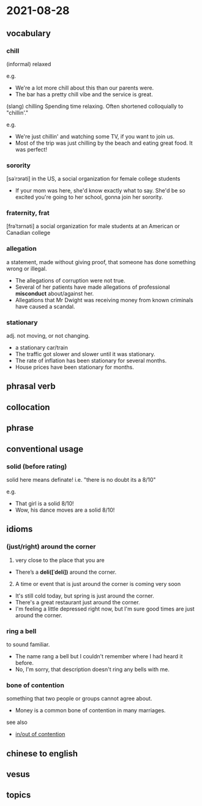 # 2021-08-28
## vocabulary
### chill
(informal) relaxed

e.g.
- We're a lot more chill about this than our parents were.
- The bar has a pretty chill vibe and the service is great.

(slang) chilling
Spending time relaxing. Often shortened colloquially to "chillin'."

e.g.
- We're just chillin' and watching some TV, if you want to join us.
- Most of the trip was just chilling by the beach and eating great food. It was perfect!

### sorority
[səˈrɔrəti]
in the US, a social organization for female college students

- If your mom was here, she'd know exactly what to say. She'd be so excited you're going to her school, gonna join her sorority.

### fraternity, frat
[frəˈtɜrnəti]
a social organization for male students at an American or Canadian college

### allegation
a statement, made without giving proof, that someone has done something wrong or illegal.

- The allegations of corruption were not true.
- Several of her patients have made allegations of professional **misconduct** about/against her.
- Allegations that Mr Dwight was receiving money from known criminals have caused a scandal.

### stationary
adj.
not moving, or not changing.

- a stationary car/train
- The traffic got slower and slower until it was stationary.
- The rate of inflation has been stationary for several months.
- House prices have been stationary for months.

## phrasal verb

## collocation

## phrase

## conventional usage
### solid (before rating)
solid here means definate! i.e. "there is no doubt its a 8/10"

e.g.
- That girl is a solid 8/10!
- Wow, his dance moves are a solid 8/10!

## idioms
### (just/right) around the corner
1. very close to the place that you are
- There’s a **deli([ˈdeli])** around the corner.

2. A time or event that is just around the corner is coming very soon
- It's still cold today, but spring is just around the corner.
- There's a great restaurant just around the corner.
- I'm feeling a little depressed right now, but I'm sure good times are just around the corner.

### ring a bell
to sound familiar.

- The name rang a bell but I couldn't remember where I had heard it before.
- No, I'm sorry, that description doesn't ring any bells with me.

### bone of contention
something that two people or groups cannot agree about.

- Money is a common bone of contention in many marriages.

see also
- [in/out of contention](../2022-12/2022-12-8.md)

## chinese to english

## vesus

## topics
